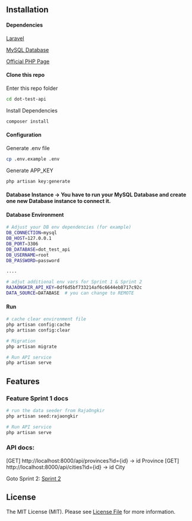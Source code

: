 
## Installation

#### Dependencies

[Laravel](https://laravel.com)

[MySQL Database]([https://www.mongodb.com/docs/drivers/php/#installation](https://dev.mysql.com/downloads/connector/j/))

[Official PHP Page](http://php.net/manual/en/mongodb.installation.php)

#### Clone this repo


Enter this repo folder

``` bash
cd dot-test-api
```

Install Dependencies

``` bash
composer install
```

#### Configuration

Generate .env file

```bash
cp .env.example .env
```

Generate APP_KEY

``` bash
php artisan key:generate
```

#### Database Instance -> You have to run your MySQL Database and create one new Database instance to connect it.

#### Database Environment

``` bash
# Adjust your DB env dependencies (for example)
DB_CONNECTION=mysql
DB_HOST=127.0.0.1
DB_PORT=3306
DB_DATABASE=dot_test_api
DB_USERNAME=root
DB_PASSWORD=password

....

# adjut additional env vars for Sprint 1 & Sprint 2
RAJAONGKIR_API_KEY=0df6d5bf733214af6c6644eb8717c92c
DATA_SOURCE=DATABASE  # you can change to REMOTE
```

#### Run

``` bash
# cache clear environment file
php artisan config:cache
php artisan config:clear

# Migration 
php artisan migrate

# Run API service
php artisan serve
```

## Features

### Feature Sprint 1 docs

``` bash
# run the data seeder from RajaOngkir
php artisan seed:rajaongkir

# Run API service
php artisan serve
```
### API docs:
[GET] http://localhost:8000/api/provinces?id={id} -> id Province
[GET] http://localhost:8000/api/cities?id={id} -> id City

Goto Sprint 2:
[Sprint 2](https://github.com/satriyoaji/dot-test-api/tree/feat/sprint2)

## License

The MIT License (MIT). Please see [License File](LICENSE.md) for more information.
